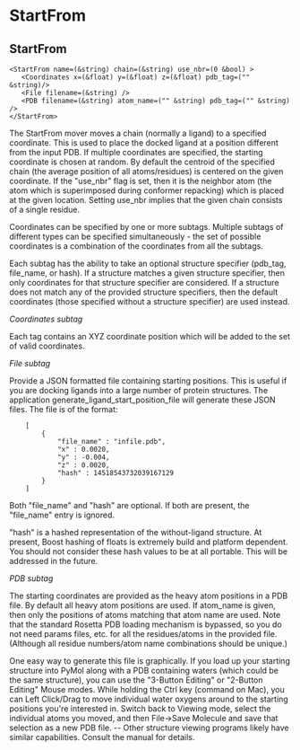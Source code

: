 # StartFrom
## StartFrom

```
<StartFrom name=(&string) chain=(&string) use_nbr=(0 &bool) >
   <Coordinates x=(&float) y=(&float) z=(&float) pdb_tag=("" &string)/>
   <File filename=(&string) />
   <PDB filename=(&string) atom_name=("" &string) pdb_tag=("" &string) />
</StartFrom>
```

The StartFrom mover moves a chain (normally a ligand) to a specified coordinate. This is used to place the docked ligand at a position different from the input PDB. If multiple coordinates are specified, the starting coordinate is chosen at random. By default the centroid of the specified chain (the average position of all atoms/residues) is centered on the given coordinate. If the "use_nbr" flag is set, then it is the neighbor atom (the atom which is superimposed during conformer repacking) which is placed at the given location. Setting use_nbr implies that the given chain consists of a single residue.

Coordinates can be specified by one or more subtags. Multiple subtags of different types can be specified simultaneously - the set of possible coordinates is a combination of the coordinates from all the subtags. 

Each subtag has the ability to take an optional structure specifier (pdb_tag, file_name, or hash). If a structure matches a given structure specifier, then only coordinates for that structure specifier are considered. If a structure does not match any of the provided structure specifiers, then the default coordinates (those specified without a structure specifier) are used instead. 

*Coordinates subtag*

Each tag contains an XYZ coordinate position which will be added to the set of valid coordinates.

*File subtag*

Provide a JSON formatted file containing starting positions. This is useful if you are docking ligands into a large number of protein structures. <!--- BEGIN_INTERNAL --> The application generate\_ligand\_start\_position\_file will generate these JSON files.<!--- END_INTERNAL --> The file is of the format:

        [
            {
                "file_name" : "infile.pdb",
                "x" : 0.0020,
                "y" : -0.004,
                "z" : 0.0020,
                "hash" : 14518543732039167129
            }
        ]

Both "file_name" and "hash" are optional. If both are present, the "file_name" entry is ignored.

"hash" is a hashed representation of the without-ligand structure. At present, Boost hashing of floats is extremely build and platform dependent. You should not consider these hash values to be at all portable. This will be addressed in the future.

*PDB subtag*

The starting coordinates are provided as the heavy atom positions in a PDB file. By default all heavy atom positions are used. If atom_name is given, then only the positions of atoms matching that atom name are used. Note that the standard Rosetta PDB loading mechanism is bypassed, so you do not need params files, etc. for all the residues/atoms in the provided file. (Although all residue numbers/atom name combinations should be unique.)

One easy way to generate this file is graphically. If you load up your starting structure into PyMol along with a PDB containing waters (which could be the same structure), you can use the "3-Button Editing" or "2-Button Editing" Mouse modes. While holding the Ctrl key (command on Mac), you can Left Click/Drag to move individual water oxygens around to the starting positions you're interested in. Switch back to Viewing mode, select the individual atoms you moved, and then File->Save Molecule and save that selection as a new PDB file. -- Other structure viewing programs likely have similar capabilities. Consult the manual for details. 


